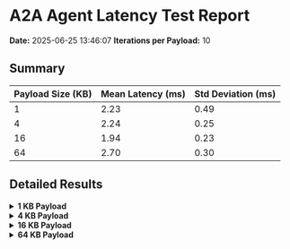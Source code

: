 # A2A Agent Latency Test Report

**Date:** 2025-06-25 13:46:07
**Iterations per Payload:** 10

## Summary

| Payload Size (KB) | Mean Latency (ms) | Std Deviation (ms) |
|-------------------|-------------------|--------------------|
| 1                 |              2.23 |               0.49 |
| 4                 |              2.24 |               0.25 |
| 16                |              1.94 |               0.23 |
| 64                |              2.70 |               0.30 |

## Detailed Results

<details>
<summary><strong>1 KB Payload</strong></summary>

| Run # | Latency (ms) |
|-------|--------------|
| 1     |         2.55 |
| 2     |         2.35 |
| 3     |         3.36 |
| 4     |         2.12 |
| 5     |         2.09 |
| 6     |         2.14 |
| 7     |         1.82 |
| 8     |         1.52 |
| 9     |         2.07 |
| 10    |         2.27 |

</details>

<details>
<summary><strong>4 KB Payload</strong></summary>

| Run # | Latency (ms) |
|-------|--------------|
| 1     |         2.55 |
| 2     |         1.92 |
| 3     |         2.60 |
| 4     |         1.98 |
| 5     |         2.12 |
| 6     |         1.94 |
| 7     |         2.50 |
| 8     |         2.33 |
| 9     |         2.28 |
| 10    |         2.16 |

</details>

<details>
<summary><strong>16 KB Payload</strong></summary>

| Run # | Latency (ms) |
|-------|--------------|
| 1     |         1.84 |
| 2     |         1.84 |
| 3     |         1.74 |
| 4     |         1.86 |
| 5     |         2.41 |
| 6     |         2.19 |
| 7     |         2.15 |
| 8     |         1.76 |
| 9     |         1.86 |
| 10    |         1.77 |

</details>

<details>
<summary><strong>64 KB Payload</strong></summary>

| Run # | Latency (ms) |
|-------|--------------|
| 1     |         2.45 |
| 2     |         3.34 |
| 3     |         2.81 |
| 4     |         2.70 |
| 5     |         2.33 |
| 6     |         2.49 |
| 7     |         2.42 |
| 8     |         2.78 |
| 9     |         2.88 |
| 10    |         2.77 |

</details>

